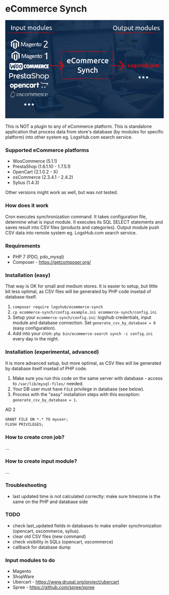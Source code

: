 # eCommerce Synch

![Schema](img/ecommerce_synch.png)

This is NOT a plugin to any of eCommerce platform. This is standalone application
that process data from store's database (by modules for specific platform) into
other system eg. LogsHub.com search service.

### Supported eCommerce platforms

* WooCommerce (5.1.1)
* PrestaShop (1.6.1.10 - 1.7.5.1)
* OpenCart (2.1.0.2 - X)
* osCommerce (2.3.4.1 - 2.4.2)
* Sylius (1.4.3)

Other versions might work as well, but was not tested.

### How does it work

Cron executes synchronization command. It takes configuration file, determine what is input module.
It executes its SQL SELECT statements and saves result into CSV files (products and categories).
Output module push CSV data into remote system eg. LogsHub.com search service.

### Requirements

* PHP 7 (PDO, pdo_mysql)
* Composer - https://getcomposer.org/

### Installation (easy)

That way is OK for small and medium stores.
It is easier to setup, but little bit less optimal,
as CSV files will be generated by PHP code insetad of database itself.

1. `composer require logshub/ecommerce-synch`
2. `cp ecommerce-synch/config.example.ini ecommerce-synch/config.ini`
3. Setup your `ecommerce-synch/config.ini`: logshub credentials, input module and database connection. Set `generate_csv_by_database = 0` (easy configuration).
4. Add into your cron: `php bin/ecommerce-search synch -c config.ini` every day in the night.

### Installation (experimental, advanced)

It is more advanced setup, but more optimal,
as CSV files will be generated by database itself insetad of PHP code.

1. Make sure you run this code on the same server with database - access to `/var/lib/mysql-files/` needed.
2. Your DB user must have `FILE` privilege in database (see below).
3. Process with the "easy" installation steps with this exception: `generate_csv_by_database = 1`.

AD 2

```
GRANT FILE ON *.* TO myuser;
FLUSH PRIVILEGES;
```

### How to create cron job?

...

### How to create input module?

...

### Troubleshooting

* last updated time is not calculated correctly: make sure timezone is the same on the PHP and database side

### TODO

* check last_updated fields in databases to make smaller synchronization (opencart, oscommerce, sylius).
* clear old CSV files (new command)
* check visibility in SQLs (opencart, oscommerce)
* callback for database dump

### Input modules to do

* Magento
* ShopWare
* Ubercart - https://www.drupal.org/project/ubercart 
* Spree - https://github.com/spree/spree
